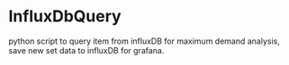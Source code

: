 # InfluxDbQuery
python script to query item from influxDB for maximum demand analysis, save new set data to influxDB for grafana.
